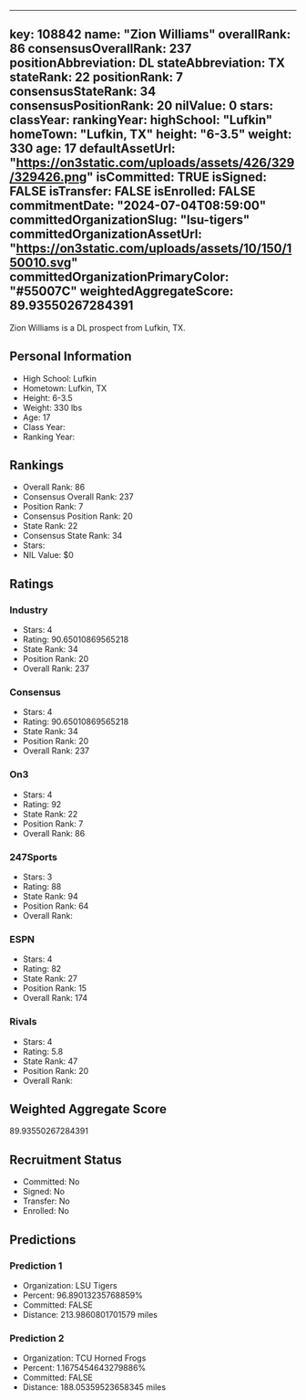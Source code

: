 ---
  key: 108842
  name: "Zion Williams"
  overallRank: 86
  consensusOverallRank: 237
  positionAbbreviation: DL
  stateAbbreviation: TX
  stateRank: 22
  positionRank: 7
  consensusStateRank: 34
  consensusPositionRank: 20
  nilValue: 0
  stars: 
  classYear: 
  rankingYear: 
  highSchool: "Lufkin"
  homeTown: "Lufkin, TX"
  height: "6-3.5"
  weight: 330
  age: 17
  defaultAssetUrl: "https://on3static.com/uploads/assets/426/329/329426.png"
  isCommitted: TRUE
  isSigned: FALSE
  isTransfer: FALSE
  isEnrolled: FALSE
  commitmentDate: "2024-07-04T08:59:00"
  committedOrganizationSlug: "lsu-tigers"
  committedOrganizationAssetUrl: "https://on3static.com/uploads/assets/10/150/150010.svg"
  committedOrganizationPrimaryColor: "#55007C"
  weightedAggregateScore: 89.93550267284391
  ---
  
  Zion Williams is a DL prospect from Lufkin, TX.
  
  ## Personal Information
  - High School: Lufkin
  - Hometown: Lufkin, TX
  - Height: 6-3.5
  - Weight: 330 lbs
  - Age: 17
  - Class Year: 
  - Ranking Year: 
  
  ## Rankings
  - Overall Rank: 86
  - Consensus Overall Rank: 237
  - Position Rank: 7
  - Consensus Position Rank: 20
  - State Rank: 22
  - Consensus State Rank: 34
  - Stars: 
  - NIL Value: $0
  
  ## Ratings
  
  ### Industry
  - Stars: 4
  - Rating: 90.65010869565218
  - State Rank: 34
  - Position Rank: 20
  - Overall Rank: 237
  
  ### Consensus
  - Stars: 4
  - Rating: 90.65010869565218
  - State Rank: 34
  - Position Rank: 20
  - Overall Rank: 237
  
  ### On3
  - Stars: 4
  - Rating: 92
  - State Rank: 22
  - Position Rank: 7
  - Overall Rank: 86
  
  ### 247Sports
  - Stars: 3
  - Rating: 88
  - State Rank: 94
  - Position Rank: 64
  - Overall Rank: 
  
  ### ESPN
  - Stars: 4
  - Rating: 82
  - State Rank: 27
  - Position Rank: 15
  - Overall Rank: 174
  
  ### Rivals
  - Stars: 4
  - Rating: 5.8
  - State Rank: 47
  - Position Rank: 20
  - Overall Rank: 
  
  ## Weighted Aggregate Score
  89.93550267284391
  
  ## Recruitment Status
  - Committed: No
  - Signed: No
  - Transfer: No
  - Enrolled: No
  
  
  
  ## Predictions
  
  ### Prediction 1
  - Organization: LSU Tigers
  - Percent: 96.89013235768859%
  - Committed: FALSE
  - Distance: 213.9860801701579 miles
  
  ### Prediction 2
  - Organization: TCU Horned Frogs
  - Percent: 1.1675454643279886%
  - Committed: FALSE
  - Distance: 188.05359523658345 miles
  